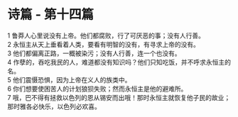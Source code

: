 # 诗篇 - 第十四篇
  
 1 鲁莽人心里说没有上帝。他们都腐败，行了可厌恶的事；没有人行善。  
 2 永恒主从天上垂看着人类，要看有明智的没有，有寻求上帝的没有。  
 3 他们都偏离正路，一概被染污；没有人行善，连一个也没有。  
 4 作孽的，吞吃我民的人，难道都没有知识吗？他们只知吃饭，并不呼求永恒主的名。  
 5 他们震慑恐惧，因为上帝在义人的族类中。  
 6 你们想要使困苦人的计划狼狈失败；然而永恒主是他的避难所。  
 7 哦，巴不得有拯救以色列的恩从锡安而出哦！那时永恒主就恢复他子民的故业；那时雅各必快乐，以色列必欢喜。